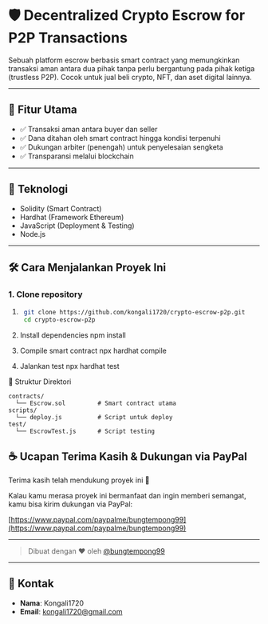 # 🛡️ Decentralized Crypto Escrow for P2P Transactions

Sebuah platform escrow berbasis smart contract yang memungkinkan transaksi aman antara dua pihak tanpa perlu bergantung pada pihak ketiga (trustless P2P). Cocok untuk jual beli crypto, NFT, dan aset digital lainnya.

---

## 🚀 Fitur Utama

- ✅ Transaksi aman antara buyer dan seller
- ✅ Dana ditahan oleh smart contract hingga kondisi terpenuhi
- ✅ Dukungan arbiter (penengah) untuk penyelesaian sengketa
- ✅ Transparansi melalui blockchain

---

## 🧱 Teknologi

- Solidity (Smart Contract)
- Hardhat (Framework Ethereum)
- JavaScript (Deployment & Testing)
- Node.js

---

## 🛠️ Cara Menjalankan Proyek Ini

### 1. Clone repository

1. ```bash
	git clone https://github.com/kongali1720/crypto-escrow-p2p.git
	cd crypto-escrow-p2p

2. Install dependencies
	npm install

3. Compile smart contract
	npx hardhat compile

4. Jalankan test
	npx hardhat test

📂 Struktur Direktori

	contracts/
	  └── Escrow.sol         # Smart contract utama
	scripts/
  	  └── deploy.js          # Script untuk deploy
	test/
	  └── EscrowTest.js      # Script testing

## ☕ Ucapan Terima Kasih & Dukungan via PayPal

Terima kasih telah mendukung proyek ini 🙏

Kalau kamu merasa proyek ini bermanfaat dan ingin memberi semangat, kamu bisa kirim dukungan via PayPal:

[https://www.paypal.com/paypalme/bungtempong99](https://www.paypal.com/paypalme/bungtempong99)

---

> Dibuat dengan ❤️ oleh [@bungtempong99](https://github.com/bungtempong99)

---

## 📩 Kontak

- **Nama**: Kongali1720
- **Email**: [kongali1720@gmail.com](mailto:kongali1720@gmail.com)
